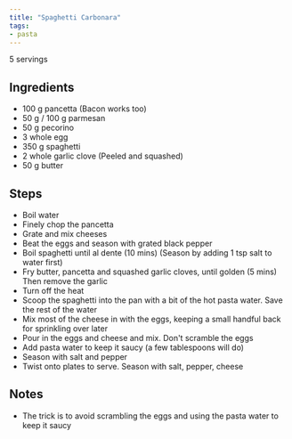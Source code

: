 ```yaml
---
title: "Spaghetti Carbonara"
tags:
- pasta
---
```


5 servings

## Ingredients
* 100 g pancetta (Bacon works too)
* 50 g / 100 g parmesan
* 50 g pecorino
* 3 whole egg
* 350 g spaghetti
* 2 whole garlic clove (Peeled and squashed)
* 50 g butter

## Steps
* Boil water
* Finely chop the pancetta
* Grate and mix cheeses
* Beat the eggs and season with grated black pepper
* Boil spaghetti until al dente (10 mins) (Season by adding 1 tsp salt to water first)
* Fry butter, pancetta and squashed garlic cloves, until golden (5 mins) Then remove the garlic
* Turn off the heat
* Scoop the spaghetti into the pan with a bit of the hot pasta water. Save the rest of the water
* Mix most of the cheese in with the eggs, keeping a small handful back for sprinkling over later
* Pour in the eggs and cheese and mix. Don't scramble the eggs
* Add pasta water to keep it saucy (a few tablespoons will do)
* Season with salt and pepper
* Twist onto plates to serve. Season with salt, pepper, cheese

## Notes
* The trick is to avoid scrambling the eggs and using the pasta water to keep it saucy

